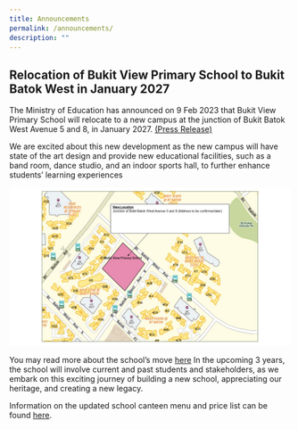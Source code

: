 ```yaml
---
title: Announcements
permalink: /announcements/
description: ""
---
```

**Relocation of Bukit View Primary School to Bukit Batok West in January 2027**
-
The Ministry of Education has announced on 9 Feb 2023 that Bukit View Primary School will relocate to a new campus at the junction of Bukit Batok West Avenue 5 and 8, in January 2027. [(Press Release)](https://www.moe.gov.sg/news/press-releases/20230209-new-schools-to-meet-demand-in-the-west-and-north-east-of-singapore)

We are excited about this new development as the new campus will have state of the art design and provide new educational facilities, such as a band room, dance studio, and an indoor sports hall, to further enhance students’ learning experiences

![](/images/sch%20map.JPG)

You may read more about the school’s move [here](https://www.straitstimes.com/singapore/politics/bukit-view-primary-school-s-move-west-closer-to-tengah-is-to-meet-demand-there)
In the upcoming 3 years, the school will involve current and past students and stakeholders, as we embark on this exciting journey of building a new school, appreciating our heritage, and creating a new legacy.

Information on the updated school canteen menu and price list can be found [here](/parents-and-partners/Info-for-Parents/Info-for-Parents/).